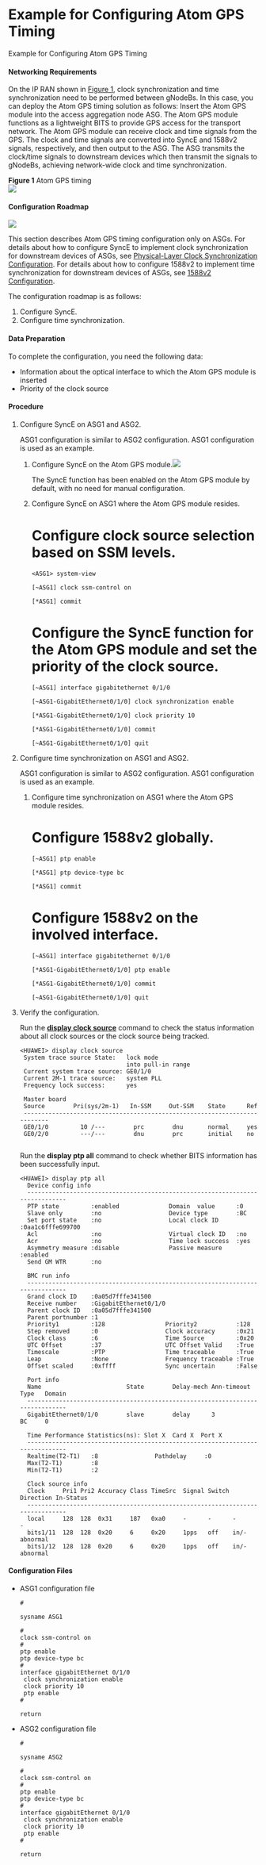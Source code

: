 Example for Configuring Atom GPS Timing
=======================================

Example for Configuring Atom GPS Timing

#### Networking Requirements

On the IP RAN shown in [Figure 1](#EN-US_TASK_0000001778921510__fig_dc_ne_gps-sfp_cfg_901701), clock synchronization and time synchronization need to be performed between gNodeBs. In this case, you can deploy the Atom GPS timing solution as follows: Insert the Atom GPS module into the access aggregation node ASG. The Atom GPS module functions as a lightweight BITS to provide GPS access for the transport network. The Atom GPS module can receive clock and time signals from the GPS. The clock and time signals are converted into SyncE and 1588v2 signals, respectively, and then output to the ASG. The ASG transmits the clock/time signals to downstream devices which then transmit the signals to gNodeBs, achieving network-wide clock and time synchronization.

**Figure 1** Atom GPS timing  
![](figure/en-us_image_0000001779081250.png)

#### Configuration Roadmap

![](../../../../public_sys-resources/note_3.0-en-us.png) 

This section describes Atom GPS timing configuration only on ASGs. For details about how to configure SyncE to implement clock synchronization for downstream devices of ASGs, see [Physical-Layer Clock Synchronization Configuration](dc_ne_clock_cfg_0001.html). For details about how to configure 1588v2 to implement time synchronization for downstream devices of ASGs, see [1588v2 Configuration](dc_ne_1588v2_cfg_5000.html).

The configuration roadmap is as follows:

1. Configure SyncE.
2. Configure time synchronization.

#### Data Preparation

To complete the configuration, you need the following data:

* Information about the optical interface to which the Atom GPS module is inserted
* Priority of the clock source

#### Procedure

1. Configure SyncE on ASG1 and ASG2.
   
   
   
   ASG1 configuration is similar to ASG2 configuration. ASG1 configuration is used as an example.
   
   1. Configure SyncE on the Atom GPS module.![](../../../../public_sys-resources/note_3.0-en-us.png) 
      
      The SyncE function has been enabled on the Atom GPS module by default, with no need for manual configuration.
   2. Configure SyncE on ASG1 where the Atom GPS module resides.
      
      # Configure clock source selection based on SSM levels.
      ```
      <ASG1> system-view
      ```
      ```
      [~ASG1] clock ssm-control on
      ```
      ```
      [*ASG1] commit
      ```
      
      # Configure the SyncE function for the Atom GPS module and set the priority of the clock source.
      ```
      [~ASG1] interface gigabitethernet 0/1/0
      ```
      ```
      [~ASG1-GigabitEthernet0/1/0] clock synchronization enable
      ```
      ```
      [*ASG1-GigabitEthernet0/1/0] clock priority 10
      ```
      ```
      [*ASG1-GigabitEthernet0/1/0] commit
      ```
      ```
      [~ASG1-GigabitEthernet0/1/0] quit
      ```
2. Configure time synchronization on ASG1 and ASG2.
   
   
   
   ASG1 configuration is similar to ASG2 configuration. ASG1 configuration is used as an example.
   
   1. Configure time synchronization on ASG1 where the Atom GPS module resides.
      
      # Configure 1588v2 globally.
      ```
      [~ASG1] ptp enable
      ```
      ```
      [*ASG1] ptp device-type bc
      ```
      ```
      [*ASG1] commit
      ```
      
      # Configure 1588v2 on the involved interface.
      ```
      [~ASG1] interface gigabitethernet 0/1/0
      ```
      ```
      [*ASG1-GigabitEthernet0/1/0] ptp enable
      ```
      ```
      [*ASG1-GigabitEthernet0/1/0] commit
      ```
      ```
      [~ASG1-GigabitEthernet0/1/0] quit
      ```
3. Verify the configuration.
   
   
   
   Run the [**display clock source**](cmdqueryname=display+clock+source) command to check the status information about all clock sources or the clock source being tracked.
   
   ```
   <HUAWEI> display clock source
    System trace source State:   lock mode
                                 into pull-in range
    Current system trace source: GE0/1/0
    Current 2M-1 trace source:   system PLL
    Frequency lock success:      yes
   
    Master board
    Source        Pri(sys/2m-1)   In-SSM     Out-SSM    State      Ref
    --------------------------------------------------------------------------
    GE0/1/0         10 /---        prc        dnu       normal     yes
    GE0/2/0         ---/---        dnu        prc       initial    no
    
   ```
   
   Run the **display ptp all** command to check whether BITS information has been successfully input.
   
   ```
   <HUAWEI> display ptp all
     Device config info
     ------------------------------------------------------------------------------
     PTP state         :enabled              Domain  value      :0
     Slave only        :no                   Device type        :BC
     Set port state    :no                   Local clock ID     :0aa1c6fffe699700
     Acl               :no                   Virtual clock ID   :no
     Acr               :no                   Time lock success  :yes
     Asymmetry measure :disable              Passive measure    :enabled
     Send GM WTR       :no
   
     BMC run info
     ------------------------------------------------------------------------------
     Grand clock ID    :0a05d7fffe341500               
     Receive number    :GigabitEthernet0/1/0           
     Parent clock ID   :0a05d7fffe341500               
     Parent portnumber :1                          
     Priority1         :128                 Priority2           :128               
     Step removed      :0                   Clock accuracy      :0x21              
     Clock class       :6                   Time Source         :0x20              
     UTC Offset        :37                  UTC Offset Valid    :True             
     Timescale         :PTP                 Time traceable      :True          
     Leap              :None                Frequency traceable :True          
     Offset scaled     :0xffff              Sync uncertain      :False           
   
     Port info
     Name                        State        Delay-mech Ann-timeout Type   Domain 
     ------------------------------------------------------------------------------
     GigabitEthernet0/1/0        slave        delay      3           BC     0
   
     Time Performance Statistics(ns): Slot X  Card X  Port X 
     ------------------------------------------------------------------------------
     Realtime(T2-T1)   :8                Pathdelay     :0 
     Max(T2-T1)        :8
     Min(T2-T1)        :2
   
     Clock source info
     Clock     Pri1 Pri2 Accuracy Class TimeSrc  Signal Switch Direction In-Status
     ------------------------------------------------------------------------------
     local     128  128  0x31     187   0xa0     -      -      -         -
     bits1/11  128  128  0x20     6     0x20     1pps   off    in/-      abnormal
     bits1/12  128  128  0x20     6     0x20     1pps   off    in/-      abnormal
   ```

#### Configuration Files

* ASG1 configuration file
  
  ```
  #
  ```
  ```
  sysname ASG1
  ```
  ```
  #
  clock ssm-control on
  #
  ptp enable
  ptp device-type bc
  #
  interface gigabitEthernet 0/1/0 
   clock synchronization enable 
   clock priority 10
   ptp enable
  #
  ```
  ```
  return
  ```
* ASG2 configuration file
  
  ```
  #
  ```
  ```
  sysname ASG2
  ```
  ```
  #
  clock ssm-control on
  #
  ptp enable
  ptp device-type bc
  #
  interface gigabitEthernet 0/1/0 
   clock synchronization enable 
   clock priority 10
   ptp enable
  #
  ```
  ```
  return
  ```